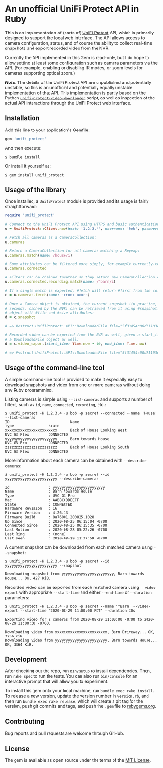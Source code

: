 # An unofficial UniFi Protect API in Ruby

This is an implementation of (parts of) [UniFi Protect](https://unifi-network.ui.com/building-security) API, which is primarily designed to support the local web interface. The API allows access to camera configuration, status, and of course the ability to collect real-time snapshots and export recorded video from the NVR.

Currently the API implemented in this Gem is read-only, but I do hope to allow setting at least some configuration such as camera parameters via the API. (For example, enabling or disabling IR modes, or zoom levels for cameras supporting optical zoom.)

_**Note**_: The details of the UniFi Protect API are unpublished and potentially unstable, so this is an unofficial and potentially equally unstable implementation of that API. This implementation is partly based on the Python [`unifi-protect-video-downloader`](https://github.com/unifi-toolbox/unifi-protect-video-downloader) script, as well as inspection of the actual API interactions through the UniFi Protect web interface.

## Installation

Add this line to your application's Gemfile:

```ruby
gem 'unifi_protect'
```

And then execute:

```
$ bundle install
```

Or install it yourself as:

```
$ gem install unifi_protect
```

## Usage of the library

Once installed, a `UnifiProtect` module is provided and its usage is fairly straightforward:

```ruby
require 'unifi_protect'

# Connect to the UniFi Protect API using HTTPS and basic authentication
u = UnifiProtect::Client.new(host: '1.2.3.4', username: 'bob', password: 'secret')

# Fetch all cameras as a CameraCollection:
u.cameras 

# Return a CameraCollection for all cameras matching a Regexp:
u.cameras.match(name: /house/i) 

# Some attributes can be filtered more simply, for example currently-connected cameras:
u.cameras.connected

# Filters can be chained together as they return new CameraCollection objects:
u.cameras.connected.recording.match(name: /^barn/i)

# If a single match is expected, #fetch will return #first from the collection directly:
c = u.cameras.fetch(name: 'Front Door')

# Once a Camera object is obtained, the current snapshot (in practice, one from within the past few
# seconds, cached by the NVR) can be retrieved from it using #snapshot, which returns a DownloadedFile
# object with #file and #size attributes:
d = c.snapshot

# => #<struct UnifiProtect::API::DownloadedFile file="5f33454c00d21103e701d84f_1598726026000.jpg", size=236855>

# Recorded video can be exported from the NVR as well, given a start_time and end_time; this returns
# a DownloadedFile object as well:
d = c.video_export(start_time: Time.now - 10, end_time: Time.now)

# => #<struct UnifiProtect::API::DownloadedFile file="5f33454c00d21103e701d84f_1598725975000_1598725985000.mp4", size=1019346>
```

## Usage of the command-line tool

A simple command-line tool is provided to make it especially easy to download snapshots and video from one or more cameras without doing any Ruby programming.

Listing cameras is simple using `--list-cameras` and supports a number of filters, such as `id`, `name`, `connected`, `recording`, etc.:

```
$ unifi_protect -H 1.2.3.4 -u bob -p secret --connected --name 'House' --list-cameras
ID                            Name                                    Type                State               
xxxxxxxxxxxxxxxxxxxxxxxx      Back of House Looking West              UVC G3 Flex         CONNECTED           
yyyyyyyyyyyyyyyyyyyyyyyy      Barn towards House                      UVC G3 Pro          CONNECTED           
zzzzzzzzzzzzzzzzzzzzzzzz      Back of House Looking South             UVC G3 Flex         CONNECTED           
```

More information about each camera can be obtained with `--describe-cameras`:

```
$ unifi_protect -H 1.2.3.4 -u bob -p secret --id yyyyyyyyyyyyyyyyyyyyyyyy --describe-cameras

Id                  : yyyyyyyyyyyyyyyyyyyyyyyy
Name                : Barn towards House
Type                : UVC G3 Pro
Mac                 : AABBCCDDEEFF
State               : CONNECTED
Hardware Revision   : 16
Firmware Version    : 4.26.13
Firmware Build      : 8a76001.200825.1028
Up Since            : 2020-08-25 06:15:04 -0700
Connected Since     : 2020-08-25 06:15:35 -0700
Last Motion         : 2020-08-28 05:22:26 -0700
Last Ring           : (none)
Last Seen           : 2020-08-29 11:37:59 -0700
```

A current snapshot can be downloaded from each matched camera using `--snapshot`:

```
$ unifi_protect -H 1.2.3.4 -u bob -p secret --id yyyyyyyyyyyyyyyyyyyyyyyy --snapshot

Downloading snapshot from yyyyyyyyyyyyyyyyyyyyyyyy, Barn towards House... OK, 427 KiB.
```

Recorded video can be exported from each matched camera using `--video-export` with appropriate `--start-time` and either `--end-time` or `--duration` parameters:

```
$ unifi_protect -H 1.2.3.4 -u bob -p secret --name '^Barn' --video-export --start-time '2020-08-29 11:00:00 PDT' --duration 30s

Exporting video for 2 cameras from 2020-08-29 11:00:00 -0700 to 2020-08-29 11:00:30 -0700.

Downloading video from xxxxxxxxxxxxxxxxxxxxxxxx, Barn Driveway... OK, 3256 KiB.
Downloading video from yyyyyyyyyyyyyyyyyyyyyyyy, Barn towards House... OK, 3364 KiB.
```

## Development

After checking out the repo, run `bin/setup` to install dependencies. Then, run `rake spec` to run the tests. You can also run `bin/console` for an interactive prompt that will allow you to experiment.

To install this gem onto your local machine, run `bundle exec rake install`. To release a new version, update the version number in `version.rb`, and then run `bundle exec rake release`, which will create a git tag for the version, push git commits and tags, and push the `.gem` file to [rubygems.org](https://rubygems.org).

## Contributing

Bug reports and pull requests are welcome [through GitHub](https://github.com/jeremycole/unifi_protect).

## License

The gem is available as open source under the terms of the [MIT License](https://opensource.org/licenses/MIT).
